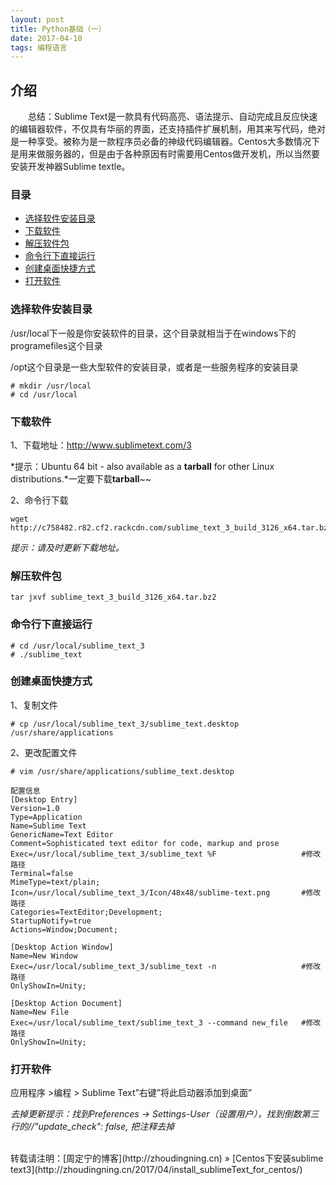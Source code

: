 ```yaml
---
layout: post
title: Python基础（一）
date: 2017-04-10
tags: 编程语言 
---
```


## 介绍

　　总结：Sublime Text是一款具有代码高亮、语法提示、自动完成且反应快速的编辑器软件，不仅具有华丽的界面，还支持插件扩展机制，用其来写代码，绝对是一种享受。被称为是一款程序员必备的神级代码编辑器。Centos大多数情况下是用来做服务器的，但是由于各种原因有时需要用Centos做开发机，所以当然要安装开发神器Sublime textle。


### 目录

* [选择软件安装目录](#change-dir)
* [下载软件](#download-soft)
* [解压软件包](#tar-package)
* [命令行下直接运行](#use-soft)
* [创建桌面快捷方式](#desktop-soft)
* [打开软件](#open-soft)


### <a name="change-dir"></a>选择软件安装目录

/usr/local下一般是你安装软件的目录，这个目录就相当于在windows下的programefiles这个目录

/opt这个目录是一些大型软件的安装目录，或者是一些服务程序的安装目录
```
# mkdir /usr/local
# cd /usr/local
```

### <a name="download-soft"></a>下载软件

1、下载地址：http://www.sublimetext.com/3

*提示：Ubuntu 64 bit - also available as a **tarball** for other Linux distributions.*一定要下载**tarball**~~

2、命令行下载
```
wget http://c758482.r82.cf2.rackcdn.com/sublime_text_3_build_3126_x64.tar.bz2
```
*提示：请及时更新下载地址。*

### <a name="tar-package"></a>解压软件包
```
tar jxvf sublime_text_3_build_3126_x64.tar.bz2
```

### <a name="use-soft"></a>命令行下直接运行
```
# cd /usr/local/sublime_text_3
# ./sublime_text
```

### <a name="desktop-soft"></a>创建桌面快捷方式

1、复制文件
```
# cp /usr/local/sublime_text_3/sublime_text.desktop /usr/share/applications
```

2、更改配置文件
```
# vim /usr/share/applications/sublime_text.desktop

配置信息
[Desktop Entry]
Version=1.0
Type=Application
Name=Sublime Text
GenericName=Text Editor
Comment=Sophisticated text editor for code, markup and prose
Exec=/usr/local/sublime_text_3/sublime_text %F                   #修改路径
Terminal=false
MimeType=text/plain;
Icon=/usr/local/sublime_text_3/Icon/48x48/sublime-text.png       #修改路径
Categories=TextEditor;Development;
StartupNotify=true
Actions=Window;Document;

[Desktop Action Window]
Name=New Window
Exec=/usr/local/sublime_text_3/sublime_text -n                   #修改路径
OnlyShowIn=Unity;

[Desktop Action Document]
Name=New File
Exec=/usr/local/sublime_text/sublime_text_3 --command new_file   #修改路径
OnlyShowIn=Unity;
```

### <a name="open-soft"></a>打开软件

应用程序 >编程 > Sublime Text”右键”将此启动器添加到桌面”

*去掉更新提示：找到Preferences -> Settings-User（设置用户），找到倒数第三行的//"update_check": false, 把注释去掉*

<br>
转载请注明：[周定宁的博客](http://zhoudingning.cn) » [Centos下安装sublime text3](http://zhoudingning.cn/2017/04/install_sublimeText_for_centos/)   

